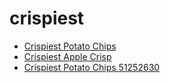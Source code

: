 # crispiest

 * [Crispiest Potato Chips](../../index/c/crispiest-potato-chips-51252630.json)
 * [Crispiest Apple Crisp](../../index/c/crispiest-apple-crisp.json)
 * [Crispiest Potato Chips 51252630](../../index/c/crispiest-potato-chips-51252630.json)
